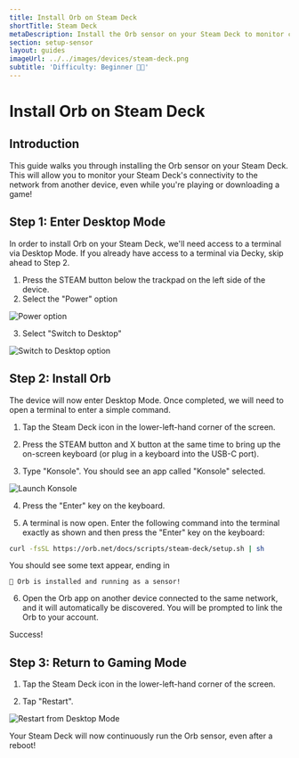 ```yaml
---
title: Install Orb on Steam Deck
shortTitle: Steam Deck
metaDescription: Install the Orb sensor on your Steam Deck to monitor connectivity while gaming or downloading games.
section: setup-sensor
layout: guides
imageUrl: ../../images/devices/steam-deck.png
subtitle: 'Difficulty: Beginner 🧑‍💻'
---
```


# Install Orb on Steam Deck

## Introduction

This guide walks you through installing the Orb sensor on your Steam Deck. This will allow you to monitor your Steam Deck's connectivity to the network from another device, even while you're playing or downloading a game!

## Step 1: Enter Desktop Mode

In order to install Orb on your Steam Deck, we'll need access to a terminal via Desktop Mode. If you already have access to a terminal via Decky, skip ahead to Step 2.

1. Press the STEAM button below the trackpad on the left side of the device.  
2. Select the "Power" option

![Power option](../../images/steam-deck/1.2.jpg)

3. Select "Switch to Desktop"

![Switch to Desktop option](../../images/steam-deck/1.3.jpg)

## Step 2: Install Orb

The device will now enter Desktop Mode. Once completed, we will need to open a terminal to enter a simple command.

1. Tap the Steam Deck icon in the lower-left-hand corner of the screen.

2. Press the STEAM button and X button at the same time to bring up the on-screen keyboard (or plug in a keyboard into the USB-C port).

3. Type "Konsole". You should see an app called "Konsole" selected.

![Launch Konsole](../../images/steam-deck/2.3.png)

4. Press the "Enter" key on the keyboard.

5. A terminal is now open. Enter the following command into the terminal exactly as shown and then press the "Enter" key on the keyboard:

```bash
curl -fsSL https://orb.net/docs/scripts/steam-deck/setup.sh | sh
```

You should see some text appear, ending in

```
🎉 Orb is installed and running as a sensor!
```

6. Open the Orb app on another device connected to the same network, and it will automatically be discovered. You will be prompted to link the Orb to your account.

Success!

## Step 3: Return to Gaming Mode

1. Tap the Steam Deck icon in the lower-left-hand corner of the screen.

2. Tap "Restart".

![Restart from Desktop Mode](../../images/steam-deck/3.2.png)

Your Steam Deck will now continuously run the Orb sensor, even after a reboot!
